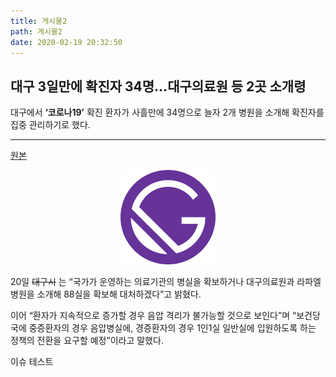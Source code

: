 ```yaml
---
title: 게시물2
path: 게시물2
date: 2020-02-19 20:32:50
---
```


## 대구 3일만에 확진자 34명…대구의료원 등 2곳 소개령

대구에서 **‘코로나19’** 확진 환자가 사흘만에 34명으로 늘자 2개 병원을 소개해 확진자를 집중 관리하기로 했다.

---

[원본](https://kjpmj-blog.netlify.com)

<div style="width: 30%; height: 30%; margin: 0 auto;">
<img src="../src/images/gatsby-icon.png" ></img>
</div>

20일 ~~대구시~~ 는 “국가가 운영하는 의료기관의 병실을 확보하거나 대구의료원과 라파엘병원을 소개해 88실을 확보해 대처하겠다”고 밝혔다.

이어 “환자가 지속적으로 증가할 경우 음압 격리가 불가능할 것으로 보인다”며 “보건당국에 중증환자의 경우 음압병실에, 경증환자의 경우 1인1실 일반실에 입원하도록 하는 정책의 전환을 요구할 예정”이라고 말했다.

이슈 테스트
